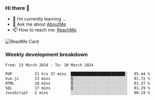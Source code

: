 ### Hi there 👋

- 🌱 I’m currently learning ...
- 💬 Ask me about [AboutMe](https://www.itzcy.com/about)
- 📫 How to reach me: [ReachMe](https://www.itzcy.com/about)

![ReadMe Card](https://github-readme-stats-ten-gilt.vercel.app/api?username=SuperChenYun&show_icons=true&title_color=fff&icon_color=79ff97&text_color=9f9f9f&bg_color=151515&hide_border=true)

### Weekly development breakdown
<!--START_SECTION:waka-->

```txt
From: 23 March 2024 - To: 30 March 2024

PHP          21 hrs 37 mins  ████████████████████████░   95.44 %
Vue.js       23 mins         ▒░░░░░░░░░░░░░░░░░░░░░░░░   01.72 %
HTML         18 mins         ▒░░░░░░░░░░░░░░░░░░░░░░░░   01.37 %
SQL          17 mins         ▒░░░░░░░░░░░░░░░░░░░░░░░░   01.29 %
JavaScript   2 mins          ░░░░░░░░░░░░░░░░░░░░░░░░░   00.19 %
```

<!--END_SECTION:waka-->
